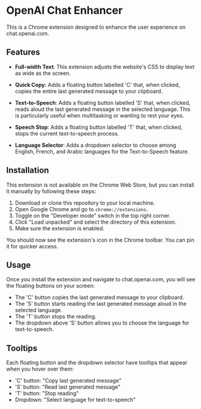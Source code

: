 # OpenAI Chat Enhancer

This is a Chrome extension designed to enhance the user experience on chat.openai.com. 

## Features

- **Full-width Text**: This extension adjusts the website's CSS to display text as wide as the screen.

- **Quick Copy**: Adds a floating button labelled 'C' that, when clicked, copies the entire last generated message to your clipboard.

- **Text-to-Speech**: Adds a floating button labelled 'S' that, when clicked, reads aloud the last generated message in the selected language. This is particularly useful when multitasking or wanting to rest your eyes. 

- **Speech Stop**: Adds a floating button labelled 'T' that, when clicked, stops the current text-to-speech process.

- **Language Selector**: Adds a dropdown selector to choose among English, French, and Arabic languages for the Text-to-Speech feature.

## Installation

This extension is not available on the Chrome Web Store, but you can install it manually by following these steps:

1. Download or clone this repository to your local machine.
2. Open Google Chrome and go to `chrome://extensions`.
3. Toggle on the "Developer mode" switch in the top right corner.
4. Click "Load unpacked" and select the directory of this extension.
5. Make sure the extension is enabled.

You should now see the extension's icon in the Chrome toolbar. You can pin it for quicker access.

## Usage

Once you install the extension and navigate to chat.openai.com, you will see the floating buttons on your screen:

- The 'C' button copies the last generated message to your clipboard.
- The 'S' button starts reading the last generated message aloud in the selected language.
- The 'T' button stops the reading.
- The dropdown above 'S' button allows you to choose the language for text-to-speech. 

## Tooltips

Each floating button and the dropdown selector have tooltips that appear when you hover over them:

- 'C' button: "Copy last generated message"
- 'S' button: "Read last generated message"
- 'T' button: "Stop reading"
- Dropdown: "Select language for text-to-speech"
